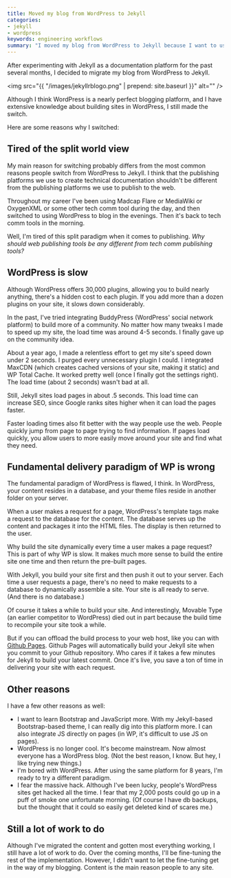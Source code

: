 ```yaml
---
title: Moved my blog from WordPress to Jekyll
categories:
- jekyll
- wordpress
keywords: engineering workflows
summary: "I moved my blog from WordPress to Jekyll because I want to use the same publishing paradigms for both tech comm and the web. Jekyll also loads more quickly."
---
```


After experimenting with Jekyll as a documentation platform for the past several months, I decided to migrate my blog from WordPress to Jekyll. 

<img src="{{ "/images/jekyllrblogo.png" | prepend: site.baseurl }}" alt="" />	

Although I think WordPress is a nearly perfect blogging platform, and I have extensive knowledge about building sites in WordPress, I still made the switch. 

Here are some reasons why I switched:

## Tired of the split world view
My main reason for switching probably differs from the most common reasons people switch from WordPress to Jekyll. I think that the publishing platforms we use to create technical documentation shouldn't be different from the publishing platforms we use to publish to the web.

Throughout my career I've been using Madcap Flare or MediaWiki or OxygenXML or some other tech comm tool during the day, and then switched to using WordPress to blog in the evenings. Then it's back to tech comm tools in the morning. 

Well, I'm tired of this split paradigm when it comes to publishing. *Why should web publishing tools be any different from tech comm publishing tools?*

## WordPress is slow
Although WordPress offers 30,000 plugins, allowing you to build nearly anything, there's a hidden cost to each plugin. If you add more than a dozen plugins on your site, it slows down considerably. 

In the past, I've tried integrating BuddyPress (WordPress' social network platform) to build more of a community. No matter how many tweaks I made to speed up my site, the load time was around 4-5 seconds. I finally gave up on the community idea.

About a year ago, I made a relentless effort to get my site's speed down under 2 seconds. I purged every unnecessary plugin I could. I integrated MaxCDN (which creates cached versions of your site, making it static) and WP Total Cache. It worked pretty well (once I finally got the settings right). The load time (about 2 seconds) wasn't bad at all. 

Still, Jekyll sites load pages in about .5 seconds. This load time can increase SEO, since Google ranks sites higher when it can load the pages faster. 

Faster loading times also fit better with the way people use the web. People quickly jump from page to page trying to find information. If pages load quickly, you allow users to more easily move around your site and find what they need.

## Fundamental delivery paradigm of WP is wrong

The fundamental paradigm of WordPress is flawed, I think. In WordPress, your content resides in a database, and your theme files reside in another folder on your server. 

When a user makes a request for a page, WordPress's template tags make a request to the database for the content. The database serves up the content and packages it into the HTML files. The display is then returned to the user.

Why build the site dynamically every time a user makes a page request? This is part of why WP is slow. It makes much more sense to build the entire site one time and then return the pre-built pages. 

With Jekyll, you build your site first and then push it out to your server. Each time a user requests a page, there's no need to make requests to a database to dynamically assemble a site. Your site is all ready to serve. (And there is no database.)

Of course it takes a while to build your site. And interestingly, Movable Type (an earlier competitor to WordPress) died out in part because the build time to recompile your site took a while. 

But if you can offload the build process to your web host, like you can with [Github Pages](https://pages.github.com/). Github Pages will automatically build your Jekyll site when you commit to your Github repository. Who cares if it takes a few minutes for Jekyll to build your latest commit. Once it's live, you save a ton of time in delivering your site with each request.

## Other reasons

I have a few other reasons as well: 

- I want to learn Bootstrap and JavaScript more. With my Jekyll-based Bootstrap-based theme, I can really dig into this platform more. I can also integrate JS directly on pages (in WP, it's difficult to use JS on pages).
- WordPress is no longer cool. It's become mainstream. Now almost everyone has a WordPress blog. (Not the best reason, I know. But hey, I like trying new things.)
- I'm bored with WordPress. After using the same platform for 8 years, I'm ready to try a different paradigm.
- I fear the massive hack. Although I've been lucky, people's WordPress sites get hacked all the time. I fear that my 2,000 posts could go up in a puff of smoke one unfortunate morning. (Of course I have db backups, but the thought that it could so easily get deleted kind of scares me.)

## Still a lot of work to do
Although I've migrated the content and gotten most everything working, I still have a lot of work to do. Over the coming months, I'll be fine-tuning the rest of the implementation. However, I didn't want to let the fine-tuning get in the way of my blogging. Content is the main reason people to any site.


